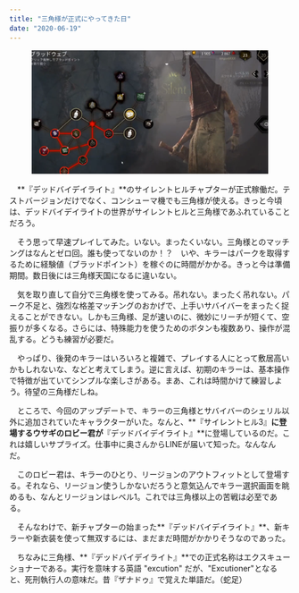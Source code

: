 ```yaml
---
title: "三角様が正式にやってきた日"
date: "2020-06-19"
---
```


<figure>

![](assets/n82dedf377797_967e26c2c27b4cbb62e8df0f46cbd0ea.png)

</figure>

　**『デッドバイデイライト』**のサイレントヒルチャプターが正式稼働だ。テストバージョンだけでなく、コンシューマ機でも三角様が使える。きっと今頃は、デッドバイデイライトの世界がサイレントヒルと三角様であふれていることだろう。

　そう思って早速プレイしてみた。いない。まったくいない。三角様とのマッチングはなんとゼロ回。誰も使ってないのか！？　いや、キラーはパークを取得するために経験値（ブラッドポイント）を稼ぐのに時間がかかる。きっと今は準備期間。数日後には三角様天国になるに違いない。

　気を取り直して自分で三角様を使ってみる。吊れない。まったく吊れない。パーク不足と、強烈な格差マッチングのおかげで、上手いサバイバーをまったく捉えることができない。しかも三角様、足が速いのに、微妙にリーチが短くて、空振りが多くなる。さらには、特殊能力を使うためのボタンも複数あり、操作が混乱する。どうも練習が必要だ。

　やっぱり、後発のキラーはいろいろと複雑で、プレイする人にとって敷居高いかもしれないな、などと考えてしまう。逆に言えば、初期のキラーは、基本操作で特徴が出ていてシンプルな楽しさがある。まあ、これは時間かけて練習しよう。待望の三角様だしね。

　ところで、今回のアップデートで、キラーの三角様とサバイバーのシェリル以外に追加されていたキャラクターがいた。なんと、**『サイレントヒル3』**に登場するウサギのロビー君が**『デッドバイデイライト』**に登場しているのだ。これは嬉しいサプライズ。仕事中に奥さんからLINEが届いて知った。なんなんだ。

　このロビー君は、キラーのひとり、リージョンのアウトフィットとして登場する。それなら、リージョン使うしかないだろうと意気込んでキラー選択画面を眺めるも、なんとリージョンはレベル1。これでは三角様以上の苦戦は必至である。

　そんなわけで、新チャプターの始まった**『デッドバイデイライト』**、新キラーや新衣装を使って無双するには、まだまだ時間がかかりそうなのであった。

　ちなみに三角様、**『デッドバイデイライト』**での正式名称はエクスキューショナーである。実行を意味する英語 "excution" だが、"Excutioner"となると、死刑執行人の意味だ。昔『ザナドゥ』で覚えた単語だ。（蛇足）
